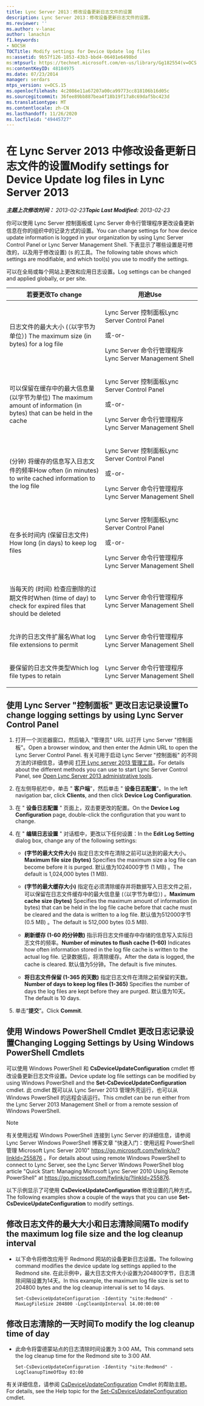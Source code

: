```yaml
---
title: Lync Server 2013：修改设备更新日志文件的设置
description: Lync Server 2013：修改设备更新日志文件的设置。
ms.reviewer: ''
ms.author: v-lanac
author: lanachin
f1.keywords:
- NOCSH
TOCTitle: Modify settings for Device Update log files
ms:assetid: 9b57f126-1853-43b3-bbd4-06401e6498bd
ms:mtpsurl: https://technet.microsoft.com/en-us/library/Gg182554(v=OCS.15)
ms:contentKeyID: 48184975
ms.date: 07/23/2014
manager: serdars
mtps_version: v=OCS.15
ms.openlocfilehash: 4c2086e11a67207a00ca99773cc818106b16d05c
ms.sourcegitcommit: 36fee89bb887bea4f18b19f17a8c69daf5bc423d
ms.translationtype: MT
ms.contentlocale: zh-CN
ms.lasthandoff: 11/26/2020
ms.locfileid: "49445727"
---
```

# <a name="modify-settings-for-device-update-log-files-in-lync-server-2013"></a><span data-ttu-id="84ba1-103">在 Lync Server 2013 中修改设备更新日志文件的设置</span><span class="sxs-lookup"><span data-stu-id="84ba1-103">Modify settings for Device Update log files in Lync Server 2013</span></span>

<div data-xmlns="http://www.w3.org/1999/xhtml">

<div class="topic" data-xmlns="http://www.w3.org/1999/xhtml" data-msxsl="urn:schemas-microsoft-com:xslt" data-cs="https://msdn.microsoft.com/">

<div data-asp="https://msdn2.microsoft.com/asp">



</div>

<div id="mainSection">

<div id="mainBody"><span data-ttu-id="84ba1-104">

<span> </span></span><span class="sxs-lookup"><span data-stu-id="84ba1-104">

<span> </span></span></span>

<span data-ttu-id="84ba1-105">_**主题上次修改时间：** 2013-02-23_</span><span class="sxs-lookup"><span data-stu-id="84ba1-105">_**Topic Last Modified:** 2013-02-23_</span></span>

<span data-ttu-id="84ba1-106">你可以使用 Lync Server 控制面板或 Lync Server 命令行管理程序更改设备更新信息在你的组织中的记录方式的设置。</span><span class="sxs-lookup"><span data-stu-id="84ba1-106">You can change settings for how device update information is logged in your organization by using Lync Server Control Panel or Lync Server Management Shell.</span></span> <span data-ttu-id="84ba1-107">下表显示了哪些设置是可修改的，以及用于修改设置)  (s 的工具。</span><span class="sxs-lookup"><span data-stu-id="84ba1-107">The following table shows which settings are modifiable, and which tool(s) you use to modify the settings.</span></span>

<span data-ttu-id="84ba1-108">可以在全局或每个网站上更改和应用日志设置。</span><span class="sxs-lookup"><span data-stu-id="84ba1-108">Log settings can be changed and applied globally, or per site.</span></span>


<table>
<colgroup>
<col style="width: 50%" />
<col style="width: 50%" />
</colgroup>
<thead>
<tr class="header">
<th><span data-ttu-id="84ba1-109">若要更改</span><span class="sxs-lookup"><span data-stu-id="84ba1-109">To change</span></span></th>
<th><span data-ttu-id="84ba1-110">用途</span><span class="sxs-lookup"><span data-stu-id="84ba1-110">Use</span></span></th>
</tr>
</thead>
<tbody>
<tr class="odd">
<td><p><span data-ttu-id="84ba1-111">日志文件的最大大小 (（以字节为单位）) </span><span class="sxs-lookup"><span data-stu-id="84ba1-111">The maximum size (in bytes) for a log file</span></span></p></td>
<td><p><span data-ttu-id="84ba1-112">Lync Server 控制面板</span><span class="sxs-lookup"><span data-stu-id="84ba1-112">Lync Server Control Panel</span></span></p>
<p><span data-ttu-id="84ba1-113">或</span><span class="sxs-lookup"><span data-stu-id="84ba1-113">-or-</span></span></p>
<p><span data-ttu-id="84ba1-114">Lync Server 命令行管理程序</span><span class="sxs-lookup"><span data-stu-id="84ba1-114">Lync Server Management Shell</span></span></p></td>
</tr>
<tr class="even">
<td><p><span data-ttu-id="84ba1-115">可以保留在缓存中的最大信息量 (以字节为单位) </span><span class="sxs-lookup"><span data-stu-id="84ba1-115">The maximum amount of information (in bytes) that can be held in the cache</span></span></p></td>
<td><p><span data-ttu-id="84ba1-116">Lync Server 控制面板</span><span class="sxs-lookup"><span data-stu-id="84ba1-116">Lync Server Control Panel</span></span></p>
<p><span data-ttu-id="84ba1-117">或</span><span class="sxs-lookup"><span data-stu-id="84ba1-117">-or-</span></span></p>
<p><span data-ttu-id="84ba1-118">Lync Server 命令行管理程序</span><span class="sxs-lookup"><span data-stu-id="84ba1-118">Lync Server Management Shell</span></span></p></td>
</tr>
<tr class="odd">
<td><p><span data-ttu-id="84ba1-119"> (分钟) 将缓存的信息写入日志文件的频率</span><span class="sxs-lookup"><span data-stu-id="84ba1-119">How often (in minutes) to write cached information to the log file</span></span></p></td>
<td><p><span data-ttu-id="84ba1-120">Lync Server 控制面板</span><span class="sxs-lookup"><span data-stu-id="84ba1-120">Lync Server Control Panel</span></span></p>
<p><span data-ttu-id="84ba1-121">或</span><span class="sxs-lookup"><span data-stu-id="84ba1-121">-or-</span></span></p>
<p><span data-ttu-id="84ba1-122">Lync Server 命令行管理程序</span><span class="sxs-lookup"><span data-stu-id="84ba1-122">Lync Server Management Shell</span></span></p></td>
</tr>
<tr class="even">
<td><p><span data-ttu-id="84ba1-123">在多长时间内 (保留日志文件) </span><span class="sxs-lookup"><span data-stu-id="84ba1-123">How long (in days) to keep log files</span></span></p></td>
<td><p><span data-ttu-id="84ba1-124">Lync Server 控制面板</span><span class="sxs-lookup"><span data-stu-id="84ba1-124">Lync Server Control Panel</span></span></p>
<p><span data-ttu-id="84ba1-125">或</span><span class="sxs-lookup"><span data-stu-id="84ba1-125">-or-</span></span></p>
<p><span data-ttu-id="84ba1-126">Lync Server 命令行管理程序</span><span class="sxs-lookup"><span data-stu-id="84ba1-126">Lync Server Management Shell</span></span></p></td>
</tr>
<tr class="odd">
<td><p><span data-ttu-id="84ba1-127">当每天的 (时间) 检查应删除的过期文件时</span><span class="sxs-lookup"><span data-stu-id="84ba1-127">When (time of day) to check for expired files that should be deleted</span></span></p></td>
<td><p><span data-ttu-id="84ba1-128">Lync Server 命令行管理程序</span><span class="sxs-lookup"><span data-stu-id="84ba1-128">Lync Server Management Shell</span></span></p></td>
</tr>
<tr class="even">
<td><p><span data-ttu-id="84ba1-129">允许的日志文件扩展名</span><span class="sxs-lookup"><span data-stu-id="84ba1-129">What log file extensions to permit</span></span></p></td>
<td><p><span data-ttu-id="84ba1-130">Lync Server 命令行管理程序</span><span class="sxs-lookup"><span data-stu-id="84ba1-130">Lync Server Management Shell</span></span></p></td>
</tr>
<tr class="odd">
<td><p><span data-ttu-id="84ba1-131">要保留的日志文件类型</span><span class="sxs-lookup"><span data-stu-id="84ba1-131">Which log file types to retain</span></span></p></td>
<td><p><span data-ttu-id="84ba1-132">Lync Server 命令行管理程序</span><span class="sxs-lookup"><span data-stu-id="84ba1-132">Lync Server Management Shell</span></span></p></td>
</tr>
</tbody>
</table>


<div>

## <a name="to-change-logging-settings-by-using-lync-server-control-panel"></a><span data-ttu-id="84ba1-133">使用 Lync Server "控制面板" 更改日志记录设置</span><span class="sxs-lookup"><span data-stu-id="84ba1-133">To change logging settings by using Lync Server Control Panel</span></span>

1.  <span data-ttu-id="84ba1-134">打开一个浏览器窗口，然后输入 "管理员" URL 以打开 Lync Server "控制面板"。</span><span class="sxs-lookup"><span data-stu-id="84ba1-134">Open a browser window, and then enter the Admin URL to open the Lync Server Control Panel.</span></span> <span data-ttu-id="84ba1-135">有关可用于启动 Lync Server "控制面板" 的不同方法的详细信息，请参阅 [打开 Lync server 2013 管理工具](lync-server-2013-open-lync-server-administrative-tools.md)。</span><span class="sxs-lookup"><span data-stu-id="84ba1-135">For details about the different methods you can use to start Lync Server Control Panel, see [Open Lync Server 2013 administrative tools](lync-server-2013-open-lync-server-administrative-tools.md).</span></span>

2.  <span data-ttu-id="84ba1-136">在左侧导航栏中，单击 " **客户端**"，然后单击 " **设备日志配置**"。</span><span class="sxs-lookup"><span data-stu-id="84ba1-136">In the left navigation bar, click **Clients**, and then click **Device Log Configuration**.</span></span>

3.  <span data-ttu-id="84ba1-137">在 " **设备日志配置** " 页面上，双击要更改的配置。</span><span class="sxs-lookup"><span data-stu-id="84ba1-137">On the **Device Log Configuration** page, double-click the configuration that you want to change.</span></span>

4.  <span data-ttu-id="84ba1-138">在 " **编辑日志设置** " 对话框中，更改以下任何设置：</span><span class="sxs-lookup"><span data-stu-id="84ba1-138">In the **Edit Log Setting** dialog box, change any of the following settings:</span></span>
    
      - <span data-ttu-id="84ba1-139">**(字节的最大文件大小)**   指定日志文件在清除之前可以达到的最大大小。</span><span class="sxs-lookup"><span data-stu-id="84ba1-139">**Maximum file size (bytes)**   Specifies the maximum size a log file can become before it is purged.</span></span> <span data-ttu-id="84ba1-140">默认值为1024000字节 (1 MB) 。</span><span class="sxs-lookup"><span data-stu-id="84ba1-140">The default is 1,024,000 bytes (1 MB).</span></span>
    
      - <span data-ttu-id="84ba1-141">**(字节的最大缓存大小)**   指定在必须清除缓存并将数据写入日志文件之前，可以保留在日志文件缓存中的最大信息量 (（以字节为单位）) 。</span><span class="sxs-lookup"><span data-stu-id="84ba1-141">**Maximum cache size (bytes)**   Specifies the maximum amount of information (in bytes) that can be held in the log file cache before that cache must be cleared and the data is written to a log file.</span></span> <span data-ttu-id="84ba1-142">默认值为512000字节 (0.5 MB) 。</span><span class="sxs-lookup"><span data-stu-id="84ba1-142">The default is 512,000 bytes (0.5 MB).</span></span>
    
      - <span data-ttu-id="84ba1-143">**刷新缓存 (1-60 的分钟数)**   指示将日志文件缓存中存储的信息写入实际日志文件的频率。</span><span class="sxs-lookup"><span data-stu-id="84ba1-143">**Number of minutes to flush cache (1-60)**   Indicates how often information stored in the log file cache is written to the actual log file.</span></span> <span data-ttu-id="84ba1-144">记录数据后，将清除缓存。</span><span class="sxs-lookup"><span data-stu-id="84ba1-144">After the data is logged, the cache is cleared.</span></span> <span data-ttu-id="84ba1-145">默认值为5分钟。</span><span class="sxs-lookup"><span data-stu-id="84ba1-145">The default is five minutes.</span></span>
    
      - <span data-ttu-id="84ba1-146">**将日志文件保留 (1-365 的天数)**   指定日志文件在清除之前保留的天数。</span><span class="sxs-lookup"><span data-stu-id="84ba1-146">**Number of days to keep log files (1-365)**   Specifies the number of days the log files are kept before they are purged.</span></span> <span data-ttu-id="84ba1-147">默认值为10天。</span><span class="sxs-lookup"><span data-stu-id="84ba1-147">The default is 10 days.</span></span>

5.  <span data-ttu-id="84ba1-148">单击“**提交**”。</span><span class="sxs-lookup"><span data-stu-id="84ba1-148">Click **Commit**.</span></span>

</div>

<div>

## <a name="changing-logging-settings-by-using-windows-powershell-cmdlets"></a><span data-ttu-id="84ba1-149">使用 Windows PowerShell Cmdlet 更改日志记录设置</span><span class="sxs-lookup"><span data-stu-id="84ba1-149">Changing Logging Settings by Using Windows PowerShell Cmdlets</span></span>

<span data-ttu-id="84ba1-150">可以使用 Windows PowerShell 和 **CsDeviceUpdateConfiguration** cmdlet 修改设备更新日志文件设置。</span><span class="sxs-lookup"><span data-stu-id="84ba1-150">Device update log file settings can be modified by using Windows PowerShell and the **Set-CsDeviceUpdateConfiguration** cmdlet.</span></span> <span data-ttu-id="84ba1-151">此 cmdlet 既可以从 Lync Server 2013 管理外壳运行，也可以从 Windows PowerShell 的远程会话运行。</span><span class="sxs-lookup"><span data-stu-id="84ba1-151">This cmdlet can be run either from the Lync Server 2013 Management Shell or from a remote session of Windows PowerShell.</span></span>

<div>


> [!NOTE]  
> <span data-ttu-id="84ba1-152">有关使用远程 Windows PowerShell 连接到 Lync Server 的详细信息，请参阅 Lync Server Windows PowerShell 博客文章 "快速入门：使用远程 PowerShell 管理 Microsoft Lync Server 2010" <A href="https://go.microsoft.com/fwlink/p/?linkid=255876">https://go.microsoft.com/fwlink/p/?linkId=255876</A> 。</span><span class="sxs-lookup"><span data-stu-id="84ba1-152">For details about using remote Windows PowerShell to connect to Lync Server, see the Lync Server Windows PowerShell blog article "Quick Start: Managing Microsoft Lync Server 2010 Using Remote PowerShell" at <A href="https://go.microsoft.com/fwlink/p/?linkid=255876">https://go.microsoft.com/fwlink/p/?linkId=255876</A>.</span></span>



</div>

<span data-ttu-id="84ba1-153">以下示例显示了可使用 **CsDeviceUpdateConfiguration** 修改设置的几种方式。</span><span class="sxs-lookup"><span data-stu-id="84ba1-153">The following examples show a couple of the ways that you can use **Set-CsDeviceUpdateConfiguration** to modify settings.</span></span>

<div>

## <a name="to-modify-the-maximum-log-file-size-and-the-log-cleanup-interval"></a><span data-ttu-id="84ba1-154">修改日志文件的最大大小和日志清除间隔</span><span class="sxs-lookup"><span data-stu-id="84ba1-154">To modify the maximum log file size and the log cleanup interval</span></span>

  - <span data-ttu-id="84ba1-155">以下命令将修改应用于 Redmond 网站的设备更新日志设置。</span><span class="sxs-lookup"><span data-stu-id="84ba1-155">The following command modifies the device update log settings applied to the Redmond site.</span></span> <span data-ttu-id="84ba1-156">在此示例中，最大日志文件大小设置为204800字节，日志清除间隔设置为14天。</span><span class="sxs-lookup"><span data-stu-id="84ba1-156">In this example, the maximum log file size is set to 204800 bytes and the log cleanup interval is set to 14 days.</span></span>
    
        Set-CsDeviceUpdateConfiguration -Identity "site:Redmond" -MaxLogFileSize 204800 -LogCleanUpInterval 14.00:00:00

</div>

<div>

## <a name="to-modify-the-log-cleanup-time-of-day"></a><span data-ttu-id="84ba1-157">修改日志清除的一天时间</span><span class="sxs-lookup"><span data-stu-id="84ba1-157">To modify the log cleanup time of day</span></span>

  - <span data-ttu-id="84ba1-158">此命令将雷德蒙站点的日志清除时间设置为 3:00 AM。</span><span class="sxs-lookup"><span data-stu-id="84ba1-158">This command sets the log cleanup time for the Redmond site to 3:00 AM.</span></span>
    
        Set-CsDeviceUpdateConfiguration -Identity "site:Redmond" -LogCleanupTimeOfDay 03:00

</div>

<span data-ttu-id="84ba1-159">有关详细信息，请参阅 [CsDeviceUpdateConfiguration](https://docs.microsoft.com/powershell/module/skype/Set-CsDeviceUpdateConfiguration) Cmdlet 的帮助主题。</span><span class="sxs-lookup"><span data-stu-id="84ba1-159">For details, see the Help topic for the [Set-CsDeviceUpdateConfiguration](https://docs.microsoft.com/powershell/module/skype/Set-CsDeviceUpdateConfiguration) cmdlet.</span></span>

<span data-ttu-id="84ba1-160"></div>

</div>

<span> </span>

</div>

</div>

</span><span class="sxs-lookup"><span data-stu-id="84ba1-160"></div>

</div>

<span> </span>

</div>

</div>

</span></span></div>

